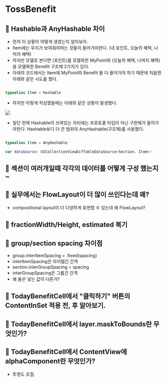 # TossBenefit

## 🍎 Hashable과 AnyHashable 차이

- 먼저 이 상황이 어떻게 생겼는지 알아보자.
- Item에는 우리가 보여줘야하는 것들이 들어가야한다. (내 포인트, 오늘의 혜택, 나머지 혜택)
- 하지만 모델로 본다면 (포인트)를 모델화한 MyPoint와 (오늘의 혜택, 나머지 혜택)을 모델화한 Benefit 구조체 2가지가 있다.
- 아래의 코드에서는 Item에 MyPoint와 Benefit 둘 다 들어가야 하기 때문에 처음엔 아래와 같은 시도를 했다.

```swift

typealias Item = Hashable

```

- 하지만 이렇게 작성했을때는 아래와 같은 상황이 발생했다.

![](https://i.imgur.com/cXr7jiU.png)

- 일단 현재 Hashable이 쓰여있는 자리에는 프로토콜 타입이 아닌 구현체가 들어가야한다. Hashable보다 더 큰 범위의 AnyHashable(구조체)를 사용했다.

```swift

typealias Item = AnyHashable

var dataSource: UICollectionViewDiffableDataSource<Section, Item>!

```

## 🍎 섹션이 여러개일때 각각의 데이터를 어떻게 구성 했는지~

## 🍎 실무에서는 FlowLayout이 더 많이 쓰인다는데 왜?

- compositional layout이 더 다양하게 표현할 수 있는데 왜 FlowLayout?

## 🍎 fractionWidth/Height, estimated 복기

## 🍎 group/section spacing 차이점

- group.interItemSpacing = .fixed(spacing)
- interItemSpacing은 아이템간 간격
- section.interGroupSpacing = spacing
- interGroupSpacing은 그룹간 간격
- 왜 둘은 넣는 값이 다른가?

## 🍎 TodayBenefitCell에서 "클릭하기" 버튼의 ContentInSet 적용 전, 후 알아보기.

## 🍎 TodayBenefitCell에서 layer.maskToBounds란 무엇인가?

## 🍎 TodayBenefitCell에서 ContentView에 alphaComponent란 무엇인가?
- 투명도 조절.
